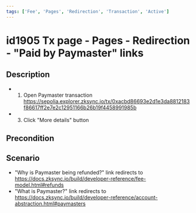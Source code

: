 ```yaml
---
tags: ['Fee', 'Pages', 'Redirection', 'Transaction', 'Active']
---
```


# id1905 Tx page - Pages - Redirection - "Paid by Paymaster" links

## Description
  - 1. Open Paymaster transaction https://sepolia.explorer.zksync.io/tx/0xacbd86693e2d1e3da8812183f86617ff2e7e2c12951166b26b19f4458991985b
  - 3. Click "More details" button

## Precondition


## Scenario
- "Why is Paymaster being refunded?" link redirects to https://docs.zksync.io/build/developer-reference/fee-model.html#refunds
- "What is Paymaster?" link redirects to https://docs.zksync.io/build/developer-reference/account-abstraction.html#paymasters
